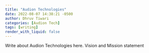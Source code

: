 ```yaml
---
title: "Audion Technologies"
date: 2022-08-07 14:38:21 -0500
author: Dhruv Tiwari
categories: [Audion Tech]
tags: [writing]
render_with_liquid: false
---
```


Write about Audion Technologies here. Vision and Mission statement
